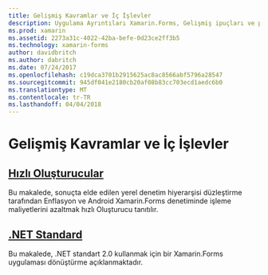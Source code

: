 ```yaml
---
title: Gelişmiş Kavramlar ve İç İşlevler
description: Uygulama Ayrıntıları Xamarin.Forms, Gelişmiş ipuçları ve püf noktaları için.
ms.prod: xamarin
ms.assetid: 2273a31c-4022-42ba-befe-0d23ce2ff3b5
ms.technology: xamarin-forms
author: davidbritch
ms.author: dabritch
ms.date: 07/24/2017
ms.openlocfilehash: c19dca3701b2915625ac8ac8566abf5796a28547
ms.sourcegitcommit: 945df041e2180cb20af08b83cc703ecd1aedc6b0
ms.translationtype: MT
ms.contentlocale: tr-TR
ms.lasthandoff: 04/04/2018
---
```

# <a name="advanced-concepts--internals"></a>Gelişmiş Kavramlar ve İç İşlevler

## <a name="fast-renderersfast-renderersmd"></a>[Hızlı Oluşturucular](fast-renderers.md)

Bu makalede, sonuçta elde edilen yerel denetim hiyerarşisi düzleştirme tarafından Enflasyon ve Android Xamarin.Forms denetiminde işleme maliyetlerini azaltmak hızlı Oluşturucu tanıtılır.

## <a name="net-standardnet-standardmd"></a>[.NET Standard](net-standard.md)

Bu makalede, .NET standart 2.0 kullanmak için bir Xamarin.Forms uygulaması dönüştürme açıklanmaktadır.
